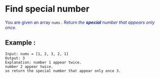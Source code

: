 # Find special number

<font color="#1a237e">You are given an array </font>`nums` . <font color="#1a237e"> Return _the **special** number that appears only once_. </font>

## Example :

```
Input: nums = [1, 2, 3, 2, 1]
Output: 3
Explanation: number 1 appear twice.
number 2 appear twice.
so return the special number that appear only once 3.

```

